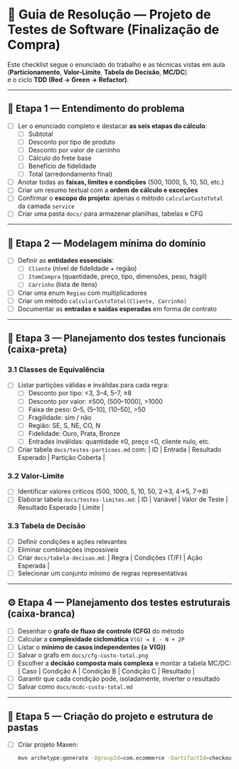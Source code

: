 # 🧩 Guia de Resolução — Projeto de Testes de Software (Finalização de Compra)

Este checklist segue o enunciado do trabalho e as técnicas vistas em aula  
(**Particionamento**, **Valor-Limite**, **Tabela de Decisão**, **MC/DC**)  
e o ciclo **TDD (Red → Green → Refactor)**.

---

## 🏁 Etapa 1 — Entendimento do problema

- [ ] Ler o enunciado completo e destacar **as seis etapas do cálculo**:
    - [ ] Subtotal
    - [ ] Desconto por tipo de produto
    - [ ] Desconto por valor de carrinho
    - [ ] Cálculo do frete base
    - [ ] Benefício de fidelidade
    - [ ] Total (arredondamento final)
- [ ] Anotar todas as **faixas, limites e condições** (500, 1000, 5, 10, 50, etc.)
- [ ] Criar um resumo textual com a **ordem de cálculo e exceções**
- [ ] Confirmar o **escopo do projeto**: apenas o método `calcularCustoTotal` da camada `service`
- [ ] Criar uma pasta `docs/` para armazenar planilhas, tabelas e CFG

---

## 🧠 Etapa 2 — Modelagem mínima do domínio

- [ ] Definir as **entidades essenciais**:
    - [ ] `Cliente` (nível de fidelidade + região)
    - [ ] `ItemCompra` (quantidade, preço, tipo, dimensões, peso, frágil)
    - [ ] `Carrinho` (lista de itens)
- [ ] Criar uma enum `Regiao` com multiplicadores
- [ ] Criar um método `calcularCustoTotal(Cliente, Carrinho)`
- [ ] Documentar as **entradas e saídas esperadas** em forma de contrato

---

## 🧪 Etapa 3 — Planejamento dos testes funcionais (caixa-preta)

### 3.1 Classes de Equivalência
- [ ] Listar partições válidas e inválidas para cada regra:
    - [ ] Desconto por tipo: <3, 3–4, 5–7, ≥8
    - [ ] Desconto por valor: ≤500, (500–1000], >1000
    - [ ] Faixa de peso: 0–5, (5–10], (10–50], >50
    - [ ] Fragilidade: sim / não
    - [ ] Região: SE, S, NE, CO, N
    - [ ] Fidelidade: Ouro, Prata, Bronze
    - [ ] Entradas inválidas: quantidade ≤0, preço <0, cliente nulo, etc.
- [ ] Criar tabela `docs/testes-particoes.md` com:
  | ID | Entrada | Resultado Esperado | Partição Coberta |

### 3.2 Valor-Limite
- [ ] Identificar valores críticos (500, 1000, 5, 10, 50, 2→3, 4→5, 7→8)
- [ ] Elaborar tabela `docs/testes-limites.md`:
  | ID | Variável | Valor de Teste | Resultado Esperado | Limite |

### 3.3 Tabela de Decisão
- [ ] Definir condições e ações relevantes
- [ ] Eliminar combinações impossíveis
- [ ] Criar `docs/tabela-decisao.md`:
  | Regra | Condições (T/F) | Ação Esperada |
- [ ] Selecionar um conjunto mínimo de regras representativas

---

## ⚙️ Etapa 4 — Planejamento dos testes estruturais (caixa-branca)

- [ ] Desenhar o **grafo de fluxo de controle (CFG)** do método
- [ ] Calcular a **complexidade ciclomática** `V(G) = E - N + 2P`
- [ ] Listar o **mínimo de casos independentes (≥ V(G))**
- [ ] Salvar o grafo em `docs/cfg-custo-total.png`
- [ ] Escolher a **decisão composta mais complexa** e montar a tabela MC/DC:
  | Caso | Condição A | Condição B | Condição C | Resultado |
- [ ] Garantir que cada condição pode, isoladamente, inverter o resultado
- [ ] Salvar como `docs/mcdc-custo-total.md`

---

## 🔁 Etapa 5 — Criação do projeto e estrutura de pastas

- [ ] Criar projeto Maven:
  ```bash
  mvn archetype:generate -DgroupId=com.ecommerce -DartifactId=checkout-service-tests -DinteractiveMode=false